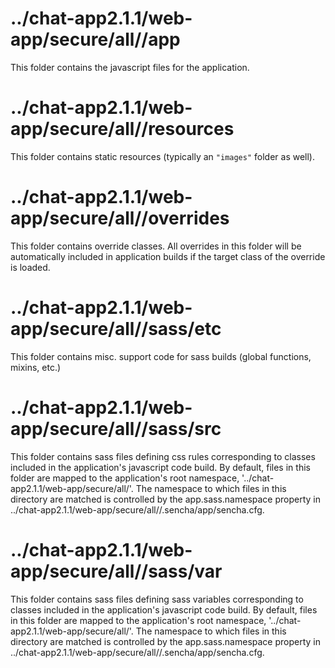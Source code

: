 # ../chat-app2.1.1/web-app/secure/all//app

This folder contains the javascript files for the application.

# ../chat-app2.1.1/web-app/secure/all//resources

This folder contains static resources (typically an `"images"` folder as well).

# ../chat-app2.1.1/web-app/secure/all//overrides

This folder contains override classes. All overrides in this folder will be 
automatically included in application builds if the target class of the override
is loaded.

# ../chat-app2.1.1/web-app/secure/all//sass/etc

This folder contains misc. support code for sass builds (global functions, 
mixins, etc.)

# ../chat-app2.1.1/web-app/secure/all//sass/src

This folder contains sass files defining css rules corresponding to classes
included in the application's javascript code build.  By default, files in this 
folder are mapped to the application's root namespace, '../chat-app2.1.1/web-app/secure/all/'. The
namespace to which files in this directory are matched is controlled by the
app.sass.namespace property in ../chat-app2.1.1/web-app/secure/all//.sencha/app/sencha.cfg. 

# ../chat-app2.1.1/web-app/secure/all//sass/var

This folder contains sass files defining sass variables corresponding to classes
included in the application's javascript code build.  By default, files in this 
folder are mapped to the application's root namespace, '../chat-app2.1.1/web-app/secure/all/'. The
namespace to which files in this directory are matched is controlled by the
app.sass.namespace property in ../chat-app2.1.1/web-app/secure/all//.sencha/app/sencha.cfg. 
